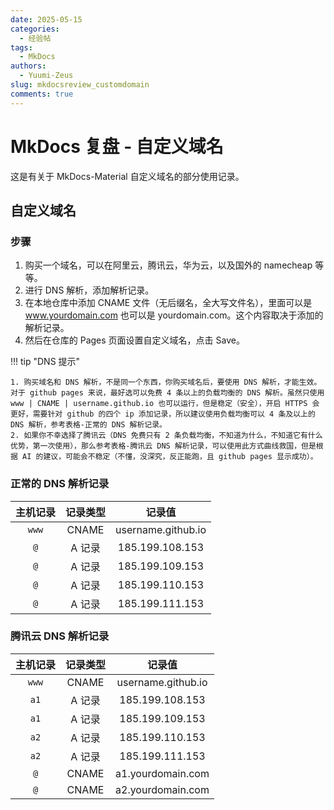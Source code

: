 ```yaml
---
date: 2025-05-15
categories:
  - 经验帖
tags:
  - MkDocs
authors:
  - Yuumi-Zeus
slug: mkdocsreview_customdomain
comments: true
---
```


# MkDocs 复盘 - 自定义域名

这是有关于 MkDocs-Material 自定义域名的部分使用记录。

<!-- more -->

## 自定义域名

### 步骤

1. 购买一个域名，可以在阿里云，腾讯云，华为云，以及国外的 namecheap 等等。
2. 进行 DNS 解析，添加解析记录。
3. 在本地仓库中添加 CNAME 文件（无后缀名，全大写文件名），里面可以是 www.yourdomain.com 也可以是 yourdomain.com。这个内容取决于添加的解析记录。
4. 然后在仓库的 Pages 页面设置自定义域名，点击 Save。

!!! tip "DNS 提示"

    1. 购买域名和 DNS 解析，不是同一个东西，你购买域名后，要使用 DNS 解析，才能生效。对于 github pages 来说，最好选可以免费 4 条以上的负载均衡的 DNS 解析。虽然只使用 www | CNAME | username.github.io 也可以运行，但是稳定（安全），开启 HTTPS 会更好，需要针对 github 的四个 ip 添加记录，所以建议使用负载均衡可以 4 条及以上的 DNS 解析，参考表格-正常的 DNS 解析记录。
    2. 如果你不幸选择了腾讯云（DNS 免费只有 2 条负载均衡，不知道为什么，不知道它有什么优势，第一次使用），那么参考表格-腾讯云 DNS 解析记录，可以使用此方式曲线救国，但是根据 AI 的建议，可能会不稳定（不懂，没深究，反正能跑，且 github pages 显示成功）。

### 正常的 DNS 解析记录  
| 主机记录 | 记录类型 |       记录值       |
| :------: | :------: | :----------------: |
|  `www`   |  CNAME   | username.github.io |
|   `@`    |  A 记录  |  185.199.108.153   |
|   `@`    |  A 记录  |  185.199.109.153   |
|   `@`    |  A 记录  |  185.199.110.153   |
|   `@`    |  A 记录  |  185.199.111.153   |

### 腾讯云 DNS 解析记录
| 主机记录 | 记录类型 |       记录值       |
| :------: | :------: | :----------------: |
|  `www`   |  CNAME   | username.github.io |
|   `a1`   |  A 记录  |  185.199.108.153   |
|   `a1`   |  A 记录  |  185.199.109.153   |
|   `a2`   |  A 记录  |  185.199.110.153   |
|   `a2`   |  A 记录  |  185.199.111.153   |
|   `@`    |  CNAME   | a1.yourdomain.com  |
|   `@`    |  CNAME   | a2.yourdomain.com  |

